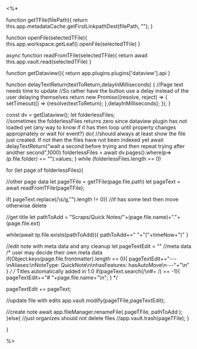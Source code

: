 <%*

function getTFile(filePath){
return this.app.metadataCache.getFirstLinkpathDest(filePath, "");
}

function openFile(selectedTFile){
this.app.workspace.getLeaf().openFile(selectedTFile)
}

async function readFromTFile(selectedTFile){
return await this.app.vault.read(selectedTFile)
}

function getDataview(){
return app.plugins.plugins['dataview'].api
}

function delayTextReturn(textToReturn,delayInMilliseconds) {
//Page text needs time to update
//So rather have the button use a delay instead of the user delaying themselves
return new Promise((resolve, reject) => {
     setTimeout(() => {resolve(textToReturn);
     },delayInMilliseconds);
   });
}

const dv = getDataview();
let folderlessFiles;  
//sometimes the folderlessFiles returns zero since dataview plugin has not loaded yet (any way to know if it has then loop until property changes appropriately or wait for event?)
 do{
 //should always at least show the file just created. If not then the files have not been indexed yet
 await delayTextReturn("wait a second before trying and then repeat trying after another second",1000)
 folderlessFiles = await dv.pages().where(p=> (p.file.folder) == "").values;
 } while (folderlessFiles.length == 0)

for (let page of folderlessFiles){

//other page data
let pageTFile = getTFile(page.file.path)
let pageText = await readFromTFile(pageTFile);


if( pageText.replace(/\s/g,"").length != 0){ //if has some text then move otherwise delete

//get title
let pathToAdd = "Scraps/Quick Notes/"+(page.file.name)+"."+(page.file.ext)

while(await tp.file.exists(pathToAdd)){
pathToAdd+=" "+"("+timeNow+")"
}

//edit note with meta data and any cleanup
let pageTextEdit = ""
//meta data
/* user may decide their own meta data
if(Object.keys(page.file.frontmatter).length == 0){
pageTextEdit+="---\nAliases:\nNoteType: QuickNote\n\nhasFeatures: hasAutoMove\n---"+"\n"
}
*/
/*
Titles automatically added in 1.0
if(pageText.search(/\n#+ /) == -1){
pageTextEdit+="# "+page.file.name+"\n";
}
*/

pageTextEdit += pageText;

//update file with edits
app.vault.modify(pageTFile,pageTextEdit);

//create note
await app.fileManager.renameFile( pageTFile, pathToAdd );
}else{
//just organizes should not delete files
//app.vault.trash(pageTFile);
}

}

%>